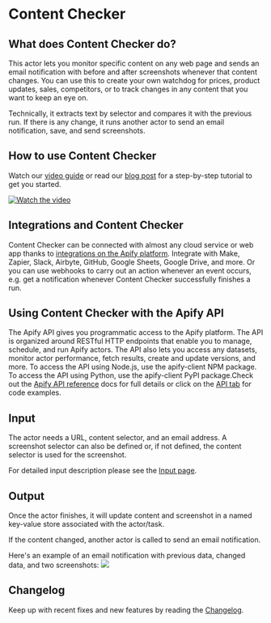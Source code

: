 # Content Checker

## What does Content Checker do?

This actor lets you monitor specific content on any web page and sends an email notification with before and after screenshots whenever that content changes. You can use this to create your own watchdog for prices, product updates, sales, competitors, or to track changes in any content that you want to keep an eye on.

Technically, it extracts text by selector and compares it with the previous run. If there is any change, it runs another actor to send an email notification, save, and send screenshots.

## How to use Content Checker
Watch our [video guide](https://www.youtube.com/watch?v=89k9JzWfS_U) or read our [blog post](https://blog.apify.com/how-to-set-up-a-content-change-watchdog-for-any-website-in-5-minutes-460843b12271) for a step-by-step tutorial to get you started.

[![Watch the video](https://img.youtube.com/vi/89k9JzWfS_U/0.jpg)](https://youtu.be/89k9JzWfS_U)

## Integrations and Content Checker

Content Checker can be connected with almost any cloud service or web app thanks to [integrations on the Apify platform]([https://apify.com/integrations](https://apify.com/integrations)). Integrate with Make, Zapier, Slack, Airbyte, GitHub, Google Sheets, Google Drive, and more. Or you can use webhooks to carry out an action whenever an event occurs, e.g. get a notification whenever Content Checker successfully finishes a run.

## Using Content Checker with the Apify API

The Apify API gives you programmatic access to the Apify platform. The API is organized around RESTful HTTP endpoints that enable you to manage, schedule, and run Apify actors. The API also lets you access any datasets, monitor actor performance, fetch results, create and update versions, and more. To access the API using Node.js, use the apify-client NPM package. To access the API using Python, use the apify-client PyPI package.Check out the [Apify API reference]([https://docs.apify.com/api/v2](https://docs.apify.com/api/v2)) docs for full details or click on the [API tab]([https://apify.com/jakubbalada/content-checker/api) for code examples.

## Input

The actor needs a URL, content selector, and an email address. A screenshot selector can also be defined or, if not defined, the content selector is used for the screenshot. 

For detailed input description please see the [Input page](https://apify.com/jakubbalada/content-checker/input-schema).

## Output

Once the actor finishes, it will update content and screenshot in a named key-value store associated with the actor/task.

If the content changed, another actor is called to send an email notification.

Here's an example of an email notification with previous data, changed data, and two screenshots:
<img src="https://apify-uploads-prod.s3.amazonaws.com/XMuiubsWzSFbcQEhs-Screen_Shot_2019-01-02_at_23.23.51.png" style="max-width: 100%" />

## Changelog

Keep up with recent fixes and new features by reading the [Changelog](https://github.com/apify/actor-content-checker/blob/master/CHANGELOG.md). 
